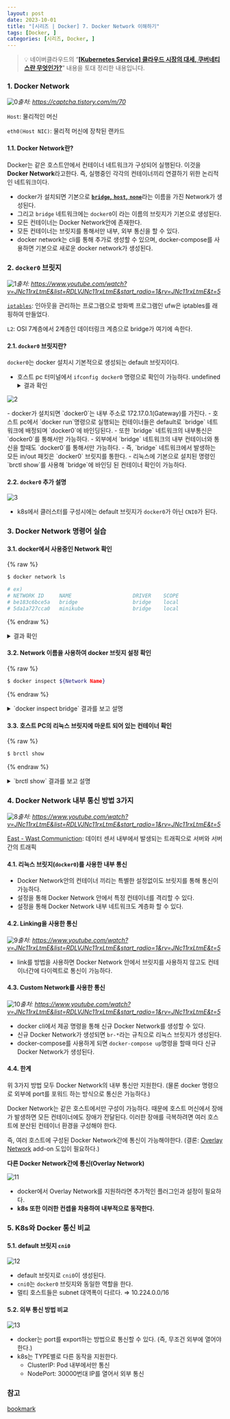 ```yaml
---
layout: post
date: 2023-10-01
title: "[시리즈 | Docker] 7. Docker Network 이해하기"
tags: [Docker, ]
categories: [시리즈, Docker, ]
---
```



> 💡 네이버클라우드의 “[**[Kubernetes Service] 클라우드 시장의 대세, 쿠버네티스란 무엇인가?**](https://www.youtube.com/watch?v=JNc11rxLtmE&list=RDLVJNc11rxLtmE&start_radio=1&t=5s)” 내용을 토대 정리한 내용입니다.



### 1. Docker Network


![0](/assets/img/2023-10-01-시리즈-|-Docker-7.-Docker-Network-이해하기.md/0.png)_출처: https://captcha.tistory.com/m/70_


`Host`: 물리적인 머신


`eth0(Host NIC)`: 물리적 머신에 장착된 랜카드



#### 1.1. Docker Network란? 


Docker는 같은 호스트안에서 컨테이너 네트워크가 구성되어 실행된다. 
이것을 **Docker Network**라고한다.
즉, 실행중인 각각의 컨테이너끼리 연결하기 위한 논리적인 네트워크이다.

- docker가 설치되면 기본으로 [**`bridge`**](https://intrepidgeeks.com/tutorial/docker-network-host-none)[**,** ](https://intrepidgeeks.com/tutorial/docker-network-host-none)[**`host`**](https://intrepidgeeks.com/tutorial/docker-network-host-none)[**,** ](https://intrepidgeeks.com/tutorial/docker-network-host-none)[**`none`**](https://intrepidgeeks.com/tutorial/docker-network-host-none)라는 이름을 가진 Network가 생성된다.
- 그리고 `bridge` 네트워크에는 `docker0`이 라는 이름의 브릿지가 기본으로 생성된다.
- 모든 컨테이너는 Docker Network안에 존재한다.
- 모든 컨테이너는 브릿지를 통해서만 내부, 외부 통신을 할 수 있다.
- docker network는 cli를 통해 추가로 생성할 수 있으며, docker-compose를 사용하면 기본으로 새로운 docker network가 생성된다.


### 2. `docker0` 브릿지


![1](/assets/img/2023-10-01-시리즈-|-Docker-7.-Docker-Network-이해하기.md/1.png)_출처: https://www.youtube.com/watch?v=JNc11rxLtmE&list=RDLVJNc11rxLtmE&start_radio=1&rv=JNc11rxLtmE&t=5_


[`iptables`](https://m.blog.naver.com/PostView.naver?isHttpsRedirect=true&blogId=alice_k106&logNo=221305928714): 인아웃을 관리하는 프로그램으로 방화벽 프로그램인 ufw은 iptables를 래핑하여 만들었다.


`L2`: OSI 7계층에서 2계층인 데이터링크 계층으로 bridge가 여기에 속한다.



#### 2.1. `docker0` 브릿지란?


`docker0`는 docker 설치시 기본적으로 생성되는 default 브릿지이다.

- 호스트 pc 터미널에서 `ifconfig docker0` 명령으로 확인이 가능하다.
undefined<details>
  <summary>결과 확인</summary>


![2](/assets/img/2023-10-01-시리즈-|-Docker-7.-Docker-Network-이해하기.md/2.png)



  </details>- docker가 설치되면 `docker0`는 내부 주소로 172.17.0.1(Gateway)를 가진다.
- 호스트 pc에서 `docker run`명령으로 실행되는 컨테이너들은 default로 `bridge` 네트워크에 배정되며 `docker0`에 바인딩된다.
- 또한 `bridge` 네트워크의 내부통신은 `docker0`를 통해서만 가능하다.
- 외부에서 `bridge` 네트워크의 내부 컨테이너와 통신을 할때도 `docker0`를 통해서만 가능하다.
- 즉, `bridge` 네트워크에서 발생하는 모든 in/out 패킷은 `docker0` 브릿지를 통한다.
- 리눅스에 기본으로 설치된 명령인 `brctl show`를 사용해 `bridge`에 바인딩 된 컨테이너 확인이 가능하다.


#### 2.2. `docker0` 추가 설명


![3](/assets/img/2023-10-01-시리즈-|-Docker-7.-Docker-Network-이해하기.md/3.png)

- k8s에서 클러스터를 구성시에는 default 브릿지가 `docker0`가 아닌 `CNI0`가 된다.


### 3. Docker Network 명령어 실습



#### 3.1. docker에서 사용중인 Network 확인



{% raw %}
```bash
$ docker network ls

# ex) 
# NETWORK ID     NAME                    DRIVER    SCOPE
# be183c6bce5a   bridge                  bridge    local
# 5da1a727cca0   minikube                bridge    local
```
{% endraw %}


<details>
  <summary>결과 확인</summary>


![4](/assets/img/2023-10-01-시리즈-|-Docker-7.-Docker-Network-이해하기.md/4.png)

- 현재 PC에 존재하는 Docker Network 모두 출력


  </details>

#### 3.2. Network 이름을 사용하여 docker 브릿지 설정 확인



{% raw %}
```bash
$ docker inspect ${Network Name}
```
{% endraw %}


<details>
  <summary>`docker inspect bridge` 결과를 보고 설명</summary>


![5](/assets/img/2023-10-01-시리즈-|-Docker-7.-Docker-Network-이해하기.md/5.png)

- `"Name": "bridge"`:  네트워크 이름
- `"Subnet": "172.17.0.0/16"`:  `bridge`네트워크에 할당된 내부 ip 대역폭

	⇒ `bridge` 네트워크의 내부 컨테이너 IP는 `Subnet`에 할당된 대역폭 안에서 랜덤으로 배정된다.

- `"Gateway": "172.17.0.1"`:  Gateway 즉, `docker0`가 사용중인 내부 IP
undefined<details>
  <summary>`ifconfig docker0`로 `docker0` 브릿지가 사용중인 IP 확인</summary>


![6](/assets/img/2023-10-01-시리즈-|-Docker-7.-Docker-Network-이해하기.md/6.png)



  </details>

  </details>

#### 3.3. 호스트 PC의 리눅스 브릿지에 마운트 되어 있는 컨테이너 확인



{% raw %}
```bash
$ brctl show
```
{% endraw %}


<details>
  <summary>`brctl show` 결과를 보고 설명</summary>


![7](/assets/img/2023-10-01-시리즈-|-Docker-7.-Docker-Network-이해하기.md/7.png)

- `docker0`를 사용하는 컨테이너가 없기 때문에 `interfaces`에 뜨지 않는다.
- `br-712c089d5e04`라는 브릿지를 사용중인 `veth2ad682f` 컨테이너가 있는 것을 확인할 수 있다.


  </details>

### 4. Docker Network 내부 통신 방법 3가지


![8](/assets/img/2023-10-01-시리즈-|-Docker-7.-Docker-Network-이해하기.md/8.png)_출처: https://www.youtube.com/watch?v=JNc11rxLtmE&list=RDLVJNc11rxLtmE&start_radio=1&rv=JNc11rxLtmE&t=5_


[East - Wast Communiction](https://courage1.tistory.com/m/37): 데이터 센서 내부에서 발생되는 트래픽으로 서버와 서버간의 트래픽



#### 4.1. 리눅스 브릿지(`docker0`)를 사용한 내부 통신 

- Docker Network안의 컨테이너 끼리는 특별한 설정없이도 브릿지를 통해 통신이 가능하다.
- 설정을 통해 Docker Network 안에서 특정 컨테이너를 격리할 수 있다.
- 설정을 통해 Docker Network 내부 네트워크도 계층화 할 수 있다.


#### 4.2. Linking을 사용한 통신


![9](/assets/img/2023-10-01-시리즈-|-Docker-7.-Docker-Network-이해하기.md/9.png)_출처: https://www.youtube.com/watch?v=JNc11rxLtmE&list=RDLVJNc11rxLtmE&start_radio=1&rv=JNc11rxLtmE&t=5_

- link를 방법을 사용하면 Docker Network 안에서 브릿지를 사용하지 않고도 컨테이너간에 다이렉트로 통신이 가능하다.


#### 4.3. Custom Network를 사용한 통신


![10](/assets/img/2023-10-01-시리즈-|-Docker-7.-Docker-Network-이해하기.md/10.png)_출처: https://www.youtube.com/watch?v=JNc11rxLtmE&list=RDLVJNc11rxLtmE&start_radio=1&rv=JNc11rxLtmE&t=5_

- docker cli에서 제공 명령을 통해 신규 Docker Network를 생성할 수 있다.
- 신규 Docker Network가 생성되면 `br-*`라는 규칙으로 리눅스 브릿지가 생성된다.
- docker-compose를 사용하게 되면 `docker-compose up`명령을 할때 마다 신규 Docker Network가 생성된다.


#### 4.4. 한계


위 3가지 방법 모두 Docker Network의 내부 통신만 지원한다.
(물론 docker 명령으로 외부에 port를 포워드 하는 방식으로 통신은 가능하다.)


Docker Network는 같은 호스트에서만 구성이 가능하다. 때문에 호스트 머신에서 장애가 발생하면 모든 컨테이너에도 장애가 전달된다.
이러한 장애를 극복하려면 여러 호스트에 분산된 컨테이너 환경을 구성해야 한다.


즉, 여러 호스트에 구성된 Docker Network간에 통신이 가능해야한다.
(결론: [Overlay Network](https://ko.wikipedia.org/wiki/%EC%98%A4%EB%B2%84%EB%A0%88%EC%9D%B4_%EB%84%A4%ED%8A%B8%EC%9B%8C%ED%81%AC) add-on 도입이 필요하다.)


**다른 Docker Network간에 통신(Overlay Network)**


![11](/assets/img/2023-10-01-시리즈-|-Docker-7.-Docker-Network-이해하기.md/11.png)

- docker에서 Overlay Network를 지원하라면 추가적인 플러그인과 설정이 필요하다.
- **k8s 또한 이러한 컨셉을 차용하여 내부적으로 동작한다.**


### 5. K8s와 Docker 통신 비교 



#### 5.1. default 브릿지 `cni0`


![12](/assets/img/2023-10-01-시리즈-|-Docker-7.-Docker-Network-이해하기.md/12.png)

- default 브릿지로 `cni0`이 생성된다.
- `cni0`는 `docker0` 브릿지와 동일한 역할을 한다.
- 멀티 호스트들은 subnet 대역폭이 다르다. ⇒ 10.224.0.0/16


#### 5.2. 외부 통신 방법 비교


![13](/assets/img/2023-10-01-시리즈-|-Docker-7.-Docker-Network-이해하기.md/13.png)

- docker는 port를 export하는 방법으로 통신할 수 있다. 
(즉, 무조건 외부에 열어야 한다.)
- k8s는 TYPE별로 다른 동작을 지원한다.
	- ClusterIP: Pod 내부에서만 통신
	- NodePort: 30000번대 IP를 열어서 외부 통신


### 참고


[bookmark](https://www.youtube.com/watch?v=JNc11rxLtmE&list=RDLVJNc11rxLtmE&start_radio=1&t=5s)

